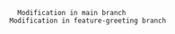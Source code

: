       Modification in main branch                                            Modification in feature-greeting branch
